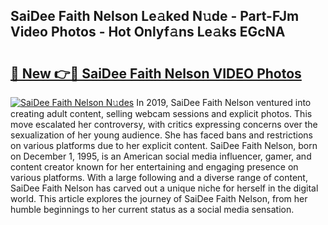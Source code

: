 ## SaiDee Faith Nelson Le𝚊ked N𝚞de - Part-FJm Video Photos - Hot Onlyf𝚊ns Le𝚊ks EGcNA

# <h2><a href="http://ac105.deff.icu/?id=SaiDee+Faith+Nelson">🔗 New 👉🔴 SaiDee Faith Nelson VIDEO Photos</a></h2>

[![SaiDee Faith Nelson N𝚞des](https://i.imgur.com/rIISA9y.gif)](http://ac105.deff.icu/?id=SaiDee+Faith+Nelson)
In 2019, SaiDee Faith Nelson ventured into creating adult content, selling webcam sessions and explicit photos. This move escalated her controversy, with critics expressing concerns over the sexualization of her young audience. She has faced bans and restrictions on various platforms due to her explicit content. SaiDee Faith Nelson, born on December 1, 1995, is an American social media influencer, gamer, and content creator known for her entertaining and engaging presence on various platforms. With a large following and a diverse range of content, SaiDee Faith Nelson has carved out a unique niche for herself in the digital world. This article explores the journey of SaiDee Faith Nelson, from her humble beginnings to her current status as a social media sensation.
